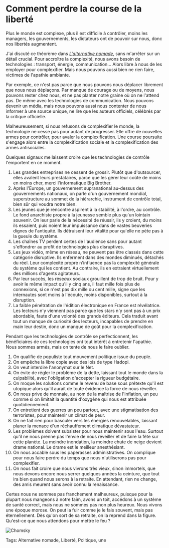 # Comment perdre la course de la liberté

Plus le monde est complexe, plus il est difficile à contrôler, moins les managers, les gouvernements, les dictateurs ont de pouvoir sur nous, donc nos libertés augmentent.

J'ai discuté ce théorème dans [*L'alternative nomade*](/alternative-nomade/), sans m'arrêter sur un détail crucial. Pour accroître la complexité, nous avons besoin de technologies : transport, énergie, communication… Alors libre à nous de les employer pour complexifier. Mais nous pouvons aussi bien ne rien faire, victimes de l'apathie ambiante.

Par exemple, ce n'est pas parce que nous pouvons nous déplacer librement que nous nous déplaçons. Par manque de courage ou de moyens, nous pouvons rester chez nous, et ne pas planter notre graine où on ne l'attend pas. De même avec les technologies de communication. Nous pouvons devenir un média, mais nous pouvons aussi nous contenter de nous informer à une source unique, ne lire que les auteurs officiels, célébrés par la critique officielle.

Malheureusement, si nous refusons de complexifier le monde, la technologie ne cesse pas pour autant de progresser. Elle offre de nouvelles armes pour contrôler, pour avaler la complexification. Une course poursuite s'engage alors entre la complexification sociale et la complexification des armes antisociales.

Quelques signaux me laissent croire que les technologies de contrôle l'emportent en ce moment.

1. Les grandes entreprises ne cessent de grossir. Plutôt que d'outsourcer, elles avalent leurs prestataires, parce que les gérer leur coûte de moins en moins cher, merci l'informatique Big Brother.
2. Après l'Europe, un gouvernement supranational au-dessus des gouvernements nationaux, on parle d'un gouvernement mondial, superstructure au sommet de la hiérarchie, instrument de contrôle total, bien sûr qui voudra notre bien.
3. Les jeunes que je rencontre aspirent à la stabilité, à l'ordre, au contrôle. Le fond anarchiste propre à la jeunesse semble plus qu'un lointain souvenir. On leur parle de la nécessité de réussir, ils y croient, du moins ils essaient, puis noient leur impuissance dans de vastes beuveries dignes de l'antiquité. Ils détruisent leur vitalité pour qu'elle ne pète pas à la gueule du système.
4. Les chaînes TV perdent certes de l'audience sans pour autant s'effondrer au profit de technologies plus disruptives.
5. Les jeux vidéo, même en réseau, ne peuvent pas être classés dans cette catégorie disruptive. Ils enferment dans des mondes diminués, détachés du réel. Leur complexité propre n'influence pas la complexité générale du système qui les contient. Au contraire, ils en extraient virtuellement des millions d'agents agitateurs.
6. Par leur succès, les rése*a*ux sociaux grouillent de trop de bruit. Pour y avoir le même impact qu'il y cinq ans, il faut mille fois plus de connexions, si ce n'est pas dix mille ou cent mille, signe que les internautes sont moins à l'écoute, moins disponibles, surtout à la disruption.
7. La faible pénétration de l'édition électronique en France est révélatrice. Les lecteurs n'y viennent pas parce que les stars n'y sont pas à un prix abordable, faute d'une volonté des grands éditeurs. Cela traduit avant tout un manque de curiosité des lecteurs, incapables de prendre en main leur destin, donc un manque de goût pour la complexification.

Pendant que les technologies de contrôle se perfectionnent, les bénéficiaires de ces technologies ont tout intérêt à entretenir l'apathie. Nous sommes armés, mais on tente de nous le faire oublier.

1. On qualifie de populiste tout mouvement politique issue du peuple.
2. On empêche la libre copie avec des lois de type Hadopi.
3. On veut interdire l'anonymat sur le Net.
4. On évite de régler le problème de la dette, laissant tout le monde dans la culpabilité, avec l'obligation d'accepter la rigueur budgétaire.
5. On moque les solutions comme le revenu de base sous prétexte qu'il est utopique alors qu'il aurait de toute évidence la force de nous réveiller.
6. On nous prive de monnaie, au nom de la maîtrise de l'inflation, un peu comme si on limitait la quantité d'oxygène qui nous est attribuée quotidiennement.
7. On entretient des guerres un peu partout, avec une stigmatisation des terroristes, pour maintenir un climat de peur.
8. On ne fait rien pour basculer vers les énergies renouvelables, laissant planer la menace d'un réchauffement climatique dévastateur.
9. Les problèmes doivent subsister pour nous maintenir sous l'eau. Surtout qu'il ne nous prenne pas l'envie de nous réveiller et de faire la fête sur cette planète. La moindre inondation, la moindre chute de neige devient drame national. Le drame est le meilleur anesthésiant.
10. On nous accable sous les paperasses administratives. On complique pour nous faire perdre du temps que nous n'utiliserons pas pour complexifier.
11. On nous fait croire que nous vivrons très vieux, sinon immortels, que nous devons encore nous serrer quelques années la ceinture, que tout ira bien quand nous serons à la retraite. En attendant, rien ne change, des amis meurent sans avoir connu la renaissance.

Certes nous ne sommes pas franchement malheureux, puisque pour la plupart nous mangeons à notre faim, avons un toit, accédons à un système de santé correct, mais nous ne sommes pas non plus heureux. Nous vivons une époque morose. On peut la fuir comme je le fais souvent, mais pas éternellement. Dès qu'on sort de sa retraite, on la reprend dans la figure. Qu'est-ce que nous attendons pour mettre le feu ?

![Chomsky](https://tcrouzet.com/images_tc/2013/04/noam.jpg)

Tags: Alternative nomade, Liberté, Politique, une
